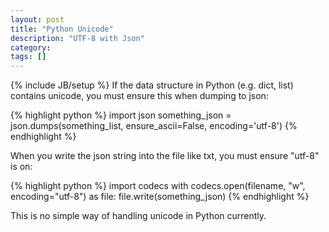 ```yaml
---
layout: post
title: "Python Unicode"
description: "UTF-8 with Json"
category: 
tags: []
---
```

{% include JB/setup %}
If the data structure in Python (e.g. dict, list) contains unicode, you must ensure this when dumping to json:

{% highlight python %}
import json
something_json = json.dumps(something_list, ensure_ascii=False, encoding='utf-8')
{% endhighlight %}

When you write the json string into the file like txt, you must ensure "utf-8" is on: 

{% highlight python %}
import codecs
with codecs.open(filename, "w", encoding="utf-8") as file:
    file.write(something_json)
{% endhighlight %}
  
This is no simple way of handling unicode in Python currently. 